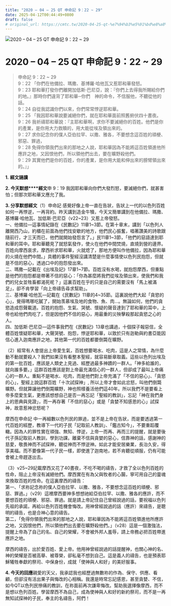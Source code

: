 ```yaml
---
title: "2020 – 04 – 25 QT 申命記 9：22 ~ 29"
date: 2025-04-12T00:44:49+0800
draft: false
# original_url: https://cmtc.tw/2020-04-25-qt-%e7%94%b3%e5%91%bd%e8%a8%98-9%ef%bc%9a22-29
---
```


![2020 – 04 – 25 QT 申命記 9：22 ~ 29](/images/qt.jpg   "2020 – 04 – 25 QT 申命記 9：22 ~ 29")

# 2020 – 04 – 25 QT 申命記 9：22 ~ 29

> 申命記 9：22 ~ 29  
> 9：22 「你們在他備拉、瑪撒、基博羅‧哈他瓦又惹耶和華發怒。  
> 9：23 耶和華打發你們離開加低斯‧巴尼亞，說：『你們上去得我所賜給你們的地。』那時你們違背了耶和華─你們　神的命令，不信服他，不聽從他的話。  
> 9：24 自從我認識你們以來，你們常常悖逆耶和華。  
> 9：25 「我因耶和華說要滅絕你們，就在耶和華面前照舊俯伏四十晝夜。  
> 9：26 我祈禱耶和華說：『主耶和華啊，求你不要滅絕你的百姓。他們是你的產業，是你用大力救贖的，用大能從埃及領出來的。  
> 9：27 求你記念你的僕人亞伯拉罕、以撒、雅各，不要想念這百姓的頑梗、邪惡、罪過，  
> 9：28 免得你領我們出來的那地之人說，耶和華因為不能將這百姓領進他所應許之地，又因恨他們，所以領他們出去，要在曠野殺他們。  
> 9：29 其實他們是你的百姓，你的產業，是你用大能和伸出來的膀臂領出來的。』」

**1.** **經文誦讀**

**2. 今天默想****經文**申 9：19 我因耶和華向你們大發烈怒，要滅絕你們，就甚害怕；但那次耶和華又應允了我。

**3. 分享默想經文**（1）申命記 感覺好像上帝一直在告狀，告狀上一代的以色列百姓如何一再悖逆，一再背約。昨天講到造金牛犢，今天又簡單講到在他備拉、瑪撒、基博羅‧哈他瓦、加低斯‧巴尼亞（v22~23）又惹上帝發怒。  
一、他備拉—這事情紀錄在《民數記》11章1~3節。在第十章末，講到「以色列人離開西乃山，約櫃在前面為他們找安歇的地方，他們民心振奮，唱著讚美的詩歌跟隨前行，才三天而已，他們就開始發怨言了。」民11章1~3節，「他們的惡語達到耶和華的耳中。耶和華聽見了就怒氣發作，使火在他們中間焚燒，直燒到營的邊界。百姓向摩西哀求，摩西祈求耶和華，火就熄了，那地方便叫作他備拉，因為耶和華的火燒在他們中間。」具體的事件聖經沒講清楚是什麼事情使以色列民抱怨，但就是不信的惡心，透過口中的抱怨發出來。  
二、瑪撒—記載在《出埃及記》17章1~7節。百姓沒有水喝，就抱怨摩西，但重點是他們的抱怨都是帶著不信的惡心：「你為甚麼將我們從埃及領出來，使我們和我們的兒女並牲畜都渴死呢？」這裏百姓在乎的只是自己的需要沒有「馬上被滿足」，卻不肯學習「向上帝禱告尋求幫助」。  
三、基博羅‧哈他瓦—記載在《民數記》11章的4~35節。這裏說他們大起「貪慾的心」，覺得嗎哪吃膩了，開始羡慕埃及地的食物、魚、肉…。無論如何，他們的貪慾造成怨聲載道。百姓的抱怨、生氣、哭號、懷疑的聲音達到了耶和華的耳中，上帝也給他們肉吃了，但是因他們不信的惡心，用最重的災殃擊殺那起貪慾之心的人。  
四、加低斯‧巴尼亞—這件事我們在《民數記》13章也講過，十個探子報惡信，全體百姓懷疑耶和華，大聲哭號、抱怨，悖逆耶和華，以致於只有迦勒與約書亞能因信心進入迦南應許之地，其他第一代的百姓都要倒斃在曠野。

（2）經常有人會提出上帝愛生氣，百姓想要喝水、吃肉，這是人之常情，為什麼動不動就要殺人？我們如果沒有看整本聖經，就容易斷章取義。這些以色列出埃及的第一批百姓，應該是人類史上見過、經歷過最多神蹟的一群人。「神多給誰的，就向誰多要。」這群百姓應該是對上帝最充滿信心的一群人，但卻成了最叫上帝痛心的一群人。重點不是喝水、吃肉，而是他們對上帝充滿了「不信的惡心」、「貪慾的心」，聖經上說這群百姓「十次試探神」, 所以上帝才會如此忿怒，叫他們倒斃曠野。但就算讓他們倒斃曠野，神也照樣養活他們這40年。所以我們不是要看上帝多麼愛生氣，更應該想想自己是否一再忘記「聖經的教訓」，忘記「神在我們身上的恩典與見證」，而一再存著「不信的惡心」或是「貪婪不知感恩的心」試探神，故意惹神忿怒呢？

摩西在申命記 中一再細數以色列民的罪過，並不是上帝在告狀，而是要透過第一代百姓的經歷，教導下一代的子民「記取前人教訓」、「鑑古知今」，不要重蹈覆轍。因為人的罪性實在頑強、無知、悖逆，上帝一而再、再而三的提醒，就是要後代子孫記取前人教訓，學到功課。離棄不信與貪婪的惡心，信靠神的話，感謝神的慈愛，敬畏神而不試探神，聽從神而不悖逆神。如此才能安居樂業，長治久安，得享美福。而不要像第一代子民一樣，即使進了迦南地，若不肯聽從順服，仍有可能會被上帝趕逐出去。

（3）v25~29記載摩西又花了40晝夜，不吃不喝的禱告，才救了全以色列百姓的性命，阻止上帝沒有滅絕他們。摩西實在有為父與牧者的心腸，寧可用自己的靈魂來換取百姓的性命。在這裏摩西的禱告：  
第一、「求祢記念祢的僕人亞伯拉罕、以撒、雅各，不要想念這百姓的頑梗、邪惡、罪過。」（v29）這裡摩西要神多想想祂給亞伯拉罕、以撒、雅各的應許，而不要想百姓的頑梗、邪惡、罪過。就是請上帝記住自己曾經說過的話，要祝福以色列先祖的承諾，再給以色列百姓機會悔改。用神曾經說過的話（應許）來禱告，是聰明的禱告，也是合神心意的禱告。  
第二，「免得你領我們出來的那地之人說，耶和華因為不能將這百姓領進他所應許之地，又因恨他們，所以領他們出去要在曠野殺他們。」（v28）這是一個激強法，提醒上帝為了自己的名、自己的榮耀，不會被外邦人羞辱，請上帝務必把百姓帶進應許之地。

摩西的禱告，出於愛百姓、愛上帝。他用神曾經說過的話提醒神，也關心神的名、神的榮耀是否被高舉、被尊榮，卻私毫不想到自己。這是義人的禱告，也是預表耶穌犧牲奉獻的祭司、中保身份，成就「使神與人和好」的美好服事。

**4. 今天的回應**親愛的天父，我承認我也經歷過無數祢的作為、保守、供應、看顧，但卻沒有活出果子與悔改的心相稱。我還是時常忘記感恩，甚至貪婪、不信，如今QT以色列民慘痛的教訓，在祢面前再次謙卑悔改。幫助我選擇像摩西，而不是想以色列百姓。學習摩西不為自己，成為使神與人和好的新約祭司，而不是一再無知試探神的子民，奉主的名禱告，阿們！
